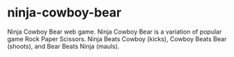 # ninja-cowboy-bear
Ninja Cowboy Bear web game.
Ninja Cowboy Bear is a variation of popular game Rock Paper Scissors.
Ninja Beats Cowboy (kicks), Cowboy Beats Bear (shoots), and Bear Beats Ninja (mauls).